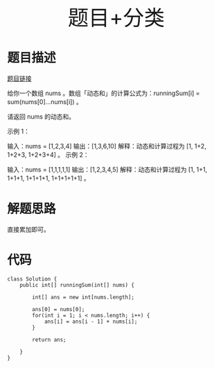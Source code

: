 <div align='center' ><font size='70'>题目+分类</font></div>

# 题目描述

[题目链接]("https://leetcode-cn.com/problems/running-sum-of-1d-array/") 

给你一个数组 nums 。数组「动态和」的计算公式为：runningSum[i] = sum(nums[0]…nums[i]) 。

请返回 nums 的动态和。

示例 1：

输入：nums = [1,2,3,4]
输出：[1,3,6,10]
解释：动态和计算过程为 [1, 1+2, 1+2+3, 1+2+3+4] 。
示例 2：

输入：nums = [1,1,1,1,1]
输出：[1,2,3,4,5]
解释：动态和计算过程为 [1, 1+1, 1+1+1, 1+1+1+1, 1+1+1+1+1] 。

# 解题思路
直接累加即可。

# 代码

```
class Solution {
    public int[] runningSum(int[] nums) {
        
        int[] ans = new int[nums.length];

        ans[0] = nums[0];
        for(int i = 1; i < nums.length; i++) {
            ans[i] = ans[i - 1] + nums[i];
        }

        return ans;

    }
}
```

